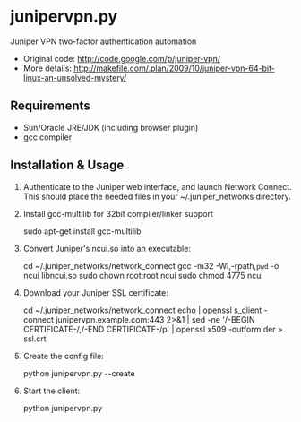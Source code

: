# junipervpn.py

Juniper VPN two-factor authentication automation

* Original code: http://code.google.com/p/juniper-vpn/
* More details: http://makefile.com/.plan/2009/10/juniper-vpn-64-bit-linux-an-unsolved-mystery/

## Requirements

* Sun/Oracle JRE/JDK (including browser plugin)
* gcc compiler

## Installation & Usage

1. Authenticate to the Juniper web interface, and launch Network Connect.  This should place the needed files in your ~/.juniper_networks directory.

2. Install gcc-multilib for 32bit compiler/linker support

   sudo apt-get install gcc-multilib

3. Convert Juniper's ncui.so into an executable:

    cd ~/.juniper_networks/network_connect
    gcc -m32 -Wl,-rpath,`pwd` -o ncui libncui.so
    sudo chown root:root ncui
    sudo chmod 4775 ncui

4. Download your Juniper SSL certificate:

    cd ~/.juniper_networks/network_connect
    echo | openssl s_client -connect junipervpn.example.com:443 2>&1 | sed -ne '/-BEGIN CERTIFICATE-/,/-END CERTIFICATE-/p' | openssl x509 -outform der > ssl.crt

5. Create the config file: 

    python junipervpn.py --create

6. Start the client:

    python junipervpn.py
